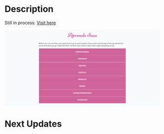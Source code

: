 # Description

Still in process: [Visit here](https://oscarandio.github.io/Learn-sass/)

![thumnail](https://raw.githubusercontent.com/Oscarandio/Learn-sass/main/public/thumbnail.jpg)

# Next Updates

